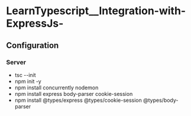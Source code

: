 # LearnTypescript\_\_Integration-with-ExpressJs-

## Configuration

### Server

- tsc --init
- npm init -y
- npm install concurrently nodemon
- npm install express body-parser cookie-session
- npm install @types/express @types/cookie-session @types/body-parser
